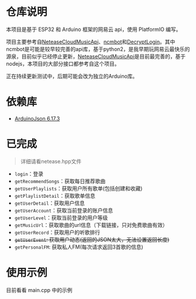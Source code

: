 # 仓库说明
本项目是基于 ESP32 和 Arduino 框架的网易云 api，使用 PlatformIO 编写。

项目主要参考自[NeteaseCloudMusicApi](https://github.com/Binaryify/NeteaseCloudMusicApi)、[ncmbot](https://github.com/xiyouMc/ncmbot)和[DecryptLogin](https://github.com/CharlesPikachu/DecryptLogin)。其中ncmbot是可能是较早较完善的api库，基于python2，是我早期玩网易云最快乐的源泉，目前似乎已经停止更新，[NeteaseCloudMusicApi](https://github.com/Binaryify/NeteaseCloudMusicApi)是目前最完善的，基于nodejs，本项目的大部分接口都参考自这个项目。


正在持续更新测试中，后期可能会改为独立的Arduino库。

# 依赖库
- [ArduinoJson 6.17.3](https://github.com/bblanchon/ArduinoJson)

# 已完成
> 详细请看netease.hpp文件

- `login`：登录
- `getRecommendSongs`：获取每日推荐歌曲
- `getUserPlaylists`：获取用户所有歌单(包括创建和收藏)
- `getPlaylistDetail`：获取歌单信息
- `getUserDetail`：获取用户信息
- `getUserAccount`：获取当前登录的账户信息
- `getUserLevel`：获取当前登录的用户等级
- `getMusicUrl`：获取歌曲的url信息（下载链接，只对免费歌曲有效）
- `getUserRecord`：获取用户的听歌排行
- ~~`getUserEvent`: 获取用户动态(返回的JSON太大，无法设置返回长度)~~
- `getPersonalFM`: 获取私人FM(每次请求返回3首歌的信息)

# 使用示例
目前看看 main.cpp 中的示例
